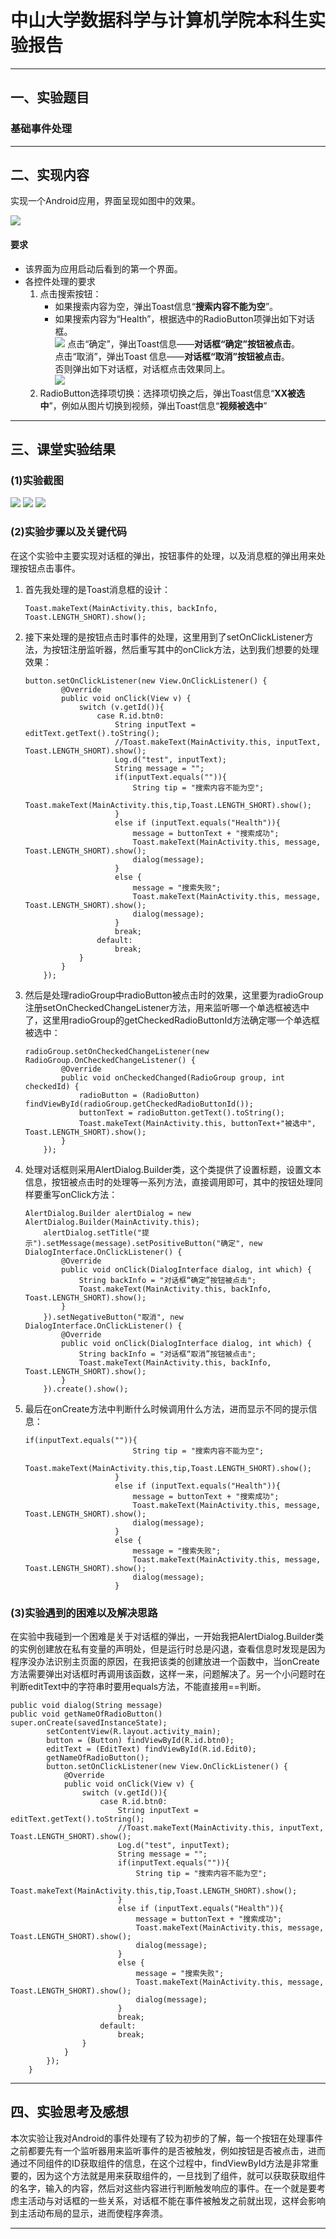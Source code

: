 # 中山大学数据科学与计算机学院本科生实验报告

---

## 一、实验题目
### 基础事件处理
---

## 二、实现内容
实现一个Android应用，界面呈现如图中的效果。  

![](file:///E:/androidHomework/PersonalProject1/manual/images/preview.jpg)  
#### 要求  
* 该界面为应用启动后看到的第一个界面。  
* 各控件处理的要求
   1. 点击搜索按钮：
      * 如果搜索内容为空，弹出Toast信息“**搜索内容不能为空**”。
      * 如果搜索内容为“Health”，根据选中的RadioButton项弹出如下对话框。  
![](file:///E:/androidHomework/PersonalProject1/manual/images/success.jpg) 
点击“确定”，弹出Toast信息——**对话框“确定”按钮被点击**。  
点击“取消”，弹出Toast 信息——**对话框“取消”按钮被点击**。  
否则弹出如下对话框，对话框点击效果同上。  
![](file:///E:/androidHomework/PersonalProject1/manual/images/fail.jpg)  
   2. RadioButton选择项切换：选择项切换之后，弹出Toast信息“**XX被选中**”，例如从图片切换到视频，弹出Toast信息“**视频被选中**” 

---

## 三、课堂实验结果
### (1)实验截图
![](https://img-blog.csdn.net/201810112236061?watermark/2/text/aHR0cHM6Ly9ibG9nLmNzZG4ubmV0L2hlbGxvd2FuZ2xk/font/5a6L5L2T/fontsize/400/fill/I0JBQkFCMA==/dissolve/70)
![](https://img-blog.csdn.net/20181011223524171?watermark/2/text/aHR0cHM6Ly9ibG9nLmNzZG4ubmV0L2hlbGxvd2FuZ2xk/font/5a6L5L2T/fontsize/400/fill/I0JBQkFCMA==/dissolve/70)
![](https://img-blog.csdn.net/20181011223505825?watermark/2/text/aHR0cHM6Ly9ibG9nLmNzZG4ubmV0L2hlbGxvd2FuZ2xk/font/5a6L5L2T/fontsize/400/fill/I0JBQkFCMA==/dissolve/70)

  
### (2)实验步骤以及关键代码
在这个实验中主要实现对话框的弹出，按钮事件的处理，以及消息框的弹出用来处理按钮点击事件。  

1. 首先我处理的是Toast消息框的设计：  
 
	```
	Toast.makeText(MainActivity.this, backInfo, Toast.LENGTH_SHORT).show();
	``` 
2. 接下来处理的是按钮点击时事件的处理，这里用到了setOnClickListener方法，为按钮注册监听器，然后重写其中的onClick方法，达到我们想要的处理效果：  

	```
	button.setOnClickListener(new View.OnClickListener() {
            @Override
            public void onClick(View v) {
                switch (v.getId()){
                    case R.id.btn0:
                        String inputText = editText.getText().toString();
                        //Toast.makeText(MainActivity.this, inputText, Toast.LENGTH_SHORT).show();
                        Log.d("test", inputText);
                        String message = "";
                        if(inputText.equals("")){
                            String tip = "搜索内容不能为空";
                            Toast.makeText(MainActivity.this,tip,Toast.LENGTH_SHORT).show();
                        }
                        else if (inputText.equals("Health")){
                            message = buttonText + "搜索成功";
                            Toast.makeText(MainActivity.this, message, Toast.LENGTH_SHORT).show();
                            dialog(message);
                        }
                        else {
                            message = "搜索失败";
                            Toast.makeText(MainActivity.this, message, Toast.LENGTH_SHORT).show();
                            dialog(message);
                        }
                        break;
                    default:
                        break;
                }
            }
        });
	```
3. 然后是处理radioGroup中radioButton被点击时的效果，这里要为radioGroup注册setOnCheckedChangeListener方法，用来监听哪一个单选框被选中了，这里用radioGroup的getCheckedRadioButtonId方法确定哪一个单选框被选中：  

	```
	radioGroup.setOnCheckedChangeListener(new RadioGroup.OnCheckedChangeListener() {
            @Override
            public void onCheckedChanged(RadioGroup group, int checkedId) {
                radioButton = (RadioButton) findViewById(radioGroup.getCheckedRadioButtonId());
                buttonText = radioButton.getText().toString();
                Toast.makeText(MainActivity.this, buttonText+"被选中", Toast.LENGTH_SHORT).show();
            }
        });
	```
4. 处理对话框则采用AlertDialog.Builder类，这个类提供了设置标题，设置文本信息，按钮被点击时的处理等一系列方法，直接调用即可，其中的按钮处理同样要重写onClick方法：  

	```
	AlertDialog.Builder alertDialog = new AlertDialog.Builder(MainActivity.this);
        alertDialog.setTitle("提示").setMessage(message).setPositiveButton("确定", new DialogInterface.OnClickListener() {
            @Override
            public void onClick(DialogInterface dialog, int which) {
                String backInfo = "对话框“确定”按钮被点击";
                Toast.makeText(MainActivity.this, backInfo, Toast.LENGTH_SHORT).show();
            }
        }).setNegativeButton("取消", new DialogInterface.OnClickListener() {
            @Override
            public void onClick(DialogInterface dialog, int which) {
                String backInfo = "对话框“取消”按钮被点击";
                Toast.makeText(MainActivity.this, backInfo, Toast.LENGTH_SHORT).show();
            }
        }).create().show();
	```
5. 最后在onCreate方法中判断什么时候调用什么方法，进而显示不同的提示信息：  

	```
	if(inputText.equals("")){
                            String tip = "搜索内容不能为空";
                            Toast.makeText(MainActivity.this,tip,Toast.LENGTH_SHORT).show();
                        }
                        else if (inputText.equals("Health")){
                            message = buttonText + "搜索成功";
                            Toast.makeText(MainActivity.this, message, Toast.LENGTH_SHORT).show();
                            dialog(message);
                        }
                        else {
                            message = "搜索失败";
                            Toast.makeText(MainActivity.this, message, Toast.LENGTH_SHORT).show();
                            dialog(message);
                        }
	```
 

 
  

  
### (3)实验遇到的困难以及解决思路
在实验中我碰到一个困难是关于对话框的弹出，一开始我把AlertDialog.Builder类的实例创建放在私有变量的声明处，但是运行时总是闪退，查看信息时发现是因为程序没办法识别主页面的原因，在我把该类的创建放进一个函数中，当onCreate方法需要弹出对话框时再调用该函数，这样一来，问题解决了。另一个小问题时在判断editText中的字符串时要用equals方法，不能直接用==判断。  

```
public void dialog(String message)
public void getNameOfRadioButton()
super.onCreate(savedInstanceState);
        setContentView(R.layout.activity_main);
        button = (Button) findViewById(R.id.btn0);
        editText = (EditText) findViewById(R.id.Edit0);
        getNameOfRadioButton();
        button.setOnClickListener(new View.OnClickListener() {
            @Override
            public void onClick(View v) {
                switch (v.getId()){
                    case R.id.btn0:
                        String inputText = editText.getText().toString();
                        //Toast.makeText(MainActivity.this, inputText, Toast.LENGTH_SHORT).show();
                        Log.d("test", inputText);
                        String message = "";
                        if(inputText.equals("")){
                            String tip = "搜索内容不能为空";
                            Toast.makeText(MainActivity.this,tip,Toast.LENGTH_SHORT).show();
                        }
                        else if (inputText.equals("Health")){
                            message = buttonText + "搜索成功";
                            Toast.makeText(MainActivity.this, message, Toast.LENGTH_SHORT).show();
                            dialog(message);
                        }
                        else {
                            message = "搜索失败";
                            Toast.makeText(MainActivity.this, message, Toast.LENGTH_SHORT).show();
                            dialog(message);
                        }
                        break;
                    default:
                        break;
                }
            }
        });
    }
```
  
---

## 四、实验思考及感想
本次实验让我对Android的事件处理有了较为初步的了解，每一个按钮在处理事件之前都要先有一个监听器用来监听事件的是否被触发，例如按钮是否被点击，进而通过不同组件的ID获取组件的信息，在这个过程中，findViewById方法是非常重要的，因为这个方法就是用来获取组件的，一旦找到了组件，就可以获取获取组件的名字，输入的内容，然后对这些内容进行判断触发响应的事件。在一个就是要考虑主活动与对话框的一些关系，对话框不能在事件被触发之前就出现，这样会影响到主活动布局的显示，进而使程序奔溃。

---

